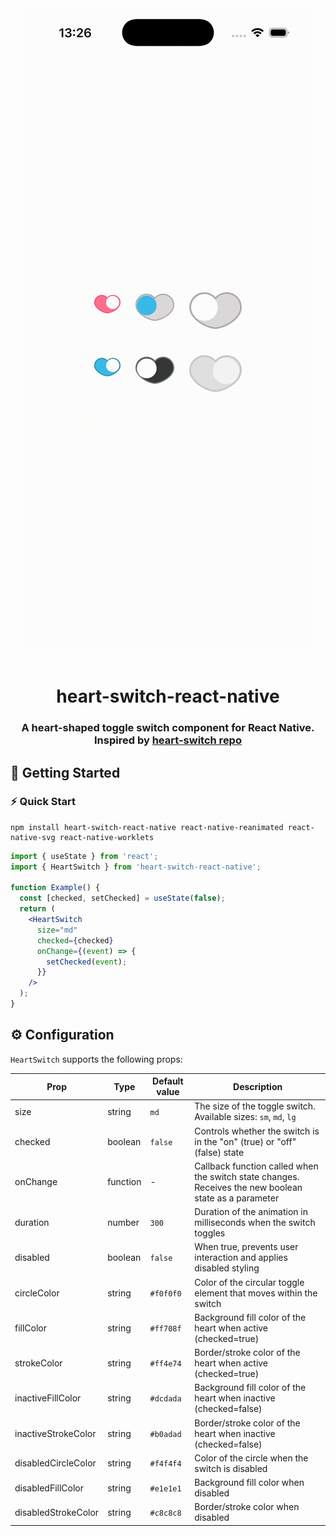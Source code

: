 <br>

<div align="center">
  <img src="/ios.gif" alt="heart-switch Demo">
</div>

<br>

<h1 align="center">heart-switch-react-native</h1>
<h3 align="center">A heart-shaped toggle switch component for React Native. Inspired by  <a href="https://github.com/anatoliygatt/heart-switch">heart-switch repo</a>

<br>

## 🚀 Getting Started

### ⚡️ Quick Start

```shell
npm install heart-switch-react-native react-native-reanimated react-native-svg react-native-worklets
```

```jsx
import { useState } from 'react';
import { HeartSwitch } from 'heart-switch-react-native';

function Example() {
  const [checked, setChecked] = useState(false);
  return (
    <HeartSwitch
      size="md"
      checked={checked}
      onChange={(event) => {
        setChecked(event);
      }}
    />
  );
}
```

## ⚙️ Configuration

`HeartSwitch` supports the following props:

| Prop                | Type     | Default value | Description                                                                                           |
| ------------------- | -------- | ------------- | ----------------------------------------------------------------------------------------------------- |
| size                | string   | `md`          | The size of the toggle switch. Available sizes: `sm`, `md`, `lg`                                      |
| checked             | boolean  | `false`       | Controls whether the switch is in the "on" (true) or "off" (false) state                              |
| onChange            | function | -             | Callback function called when the switch state changes. Receives the new boolean state as a parameter |
| duration            | number   | `300`         | Duration of the animation in milliseconds when the switch toggles                                     |
| disabled            | boolean  | `false`       | When true, prevents user interaction and applies disabled styling                                     |
| circleColor         | string   | `#f0f0f0`     | Color of the circular toggle element that moves within the switch                                     |
| fillColor           | string   | `#ff708f`     | Background fill color of the heart when active (checked=true)                                         |
| strokeColor         | string   | `#ff4e74`     | Border/stroke color of the heart when active (checked=true)                                           |
| inactiveFillColor   | string   | `#dcdada`     | Background fill color of the heart when inactive (checked=false)                                      |
| inactiveStrokeColor | string   | `#b0adad`     | Border/stroke color of the heart when inactive (checked=false)                                        |
| disabledCircleColor | string   | `#f4f4f4`     | Color of the circle when the switch is disabled                                                       |
| disabledFillColor   | string   | `#e1e1e1`     | Background fill color when disabled                                                                   |
| disabledStrokeColor | string   | `#c8c8c8`     | Border/stroke color when disabled                                                                     |
